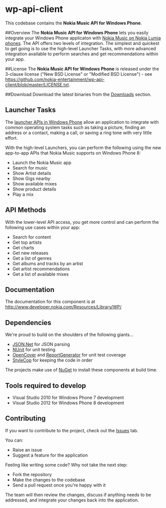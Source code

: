 # wp-api-client

This codebase contains the **Nokia Music API for Windows Phone**.

##Overview
The **Nokia Music API for  Windows Phone** lets you easily integrate your Windows Phone applicaton with [Nokia Music on Nokia Lumia phones](http://www.nokia.com/global/apps/nokia/music/). The API offers two levels of integration. The simplest and quickest to get going is to use the high-level Launcher Tasks, with more advanced integration available to perform searches and get recommendations within your app.

##License
The **Nokia Music API for  Windows Phone** is released under the 3-clause license ("New BSD License" or "Modified BSD License") - see <https://github.com/nokia-entertainment/wp-api-client/blob/master/LICENSE.txt>.

##Download
Download the latest binaries from the [Downloads](https://github.com/nokia-entertainment/wp-api-client/downloads) section.

## Launcher Tasks
The [launcher APIs in Windows Phone](http://msdn.microsoft.com/en-us/library/windowsphone/develop/ff769550.aspx) allow an application to integrate with common operating system tasks such as taking a picture, finding an address or a contact, making a call, or saving a ring tone with very little effort. 

With the high-level Launchers, you can perform the following using the new app-to-app APIs that Nokia Music supports on Windows Phone 8:

- Launch the Nokia Music app
- Search for music
- Show Artist details
- Show Gigs nearby
- Show available mixes
- Show product details
- Play a mix 
 
## API Methods
With the lower-level API access, you get more control and can perform the following use cases within your app:

- Search for content
- Get top artists
- Get charts
- Get new releases
- Get a list of genres
- Get albums and tracks by an artist
- Get artist recommendations
- Get a list of available mixes

## Documentation
The documentation for this component is at <http://www.developer.nokia.com/Resources/Library/WP/>

## Dependencies

We're proud to build on the shoulders of the following giants...

 - [JSON.Net](http://json.codeplex.com) for JSON parsing
 - [NUnit](http://nunit.org) for unit testing
 - [OpenCover](https://github.com/sawilde/opencover/) and [ReportGenerator](http://reportgenerator.codeplex.com) for unit test coverage
 - [StyleCop](http://stylecop.codeplex.com) for keeping the code in order
 
The projects make use of [NuGet](http://nuget.org) to install these components at build time.
 
## Tools required to develop

 - Visual Studio 2010 for Windows Phone 7 development
 - Visual Studio 2012 for Windows Phone 8 development

## Contributing

If you want to contribute to the project, check out the [Issues](https://github.com/nokia-entertainment/wp-api-client/issues) tab.

You can:

 - Raise an issue
 - Suggest a feature for the application

Feeling like writing some code? Why not take the next step:

 - Fork the repository
 - Make the changes to the codebase
 - Send a pull request once you're happy with it

The team will then review the changes, discuss if anything needs to be addressed, and integrate your changes back into the application.

